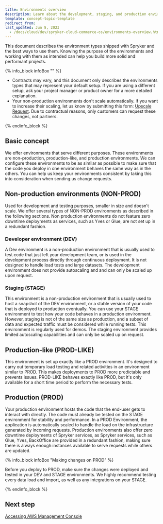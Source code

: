 ```yaml
---
title: Environments overview
description: Learn about the development, staging, and production environments of the Spryker Cloud Commerce OS
template: concept-topic-template
redirect_from:
last_updated: Jun 8, 2023
  - /docs/cloud/dev/spryker-cloud-commerce-os/environments-overview.html
---
```


This document describes the environment types shipped with Spryker and the best ways to use them. Knowing the purpose of the environments and working with them as intended can help you build more solid and performant projects.

{% info_block infoBox "" %}

* Contracts may vary, and this document only describes the environments types that may represent your default setup. If you are using a different setup, ask your project manager or product owner for a more detailed explanation.
* Your non-production environments don't scale automatically. If you want to increase their scaling, let us know by submitting this form: [Upscale Request](https://support.spryker.com/s/hosting-change-requests/environment-upscaling). Due to contractual reasons, only customers can request these changes, not partners.

{% endinfo_block %}

## Basic concept

We offer environments that serve different purposes. These environments are non-production, production-like, and production environments. We can configure these environments to be as similar as possible to make sure that the code you deploy in one environment behaves the same way as in the others. You can help us keep your environments consistent by taking this into consideration when sending us change requests.

## Non-production environments (NON-PROD)

Used for development and testing purposes, smaller in size and doesn't scale. We offer several types of NON-PROD environments as described in the following sections. Non production environments do not feature zero downtime deployments as services, such as Yves or Glue, are not set up in a redundant fashion.

### Developer environment (DEV)

A Dev environment is a non-production environment that is usually used to test code that just left your development team, or is used in the development process directly through continuous deployment. It is not designed to handle load tests and large datasets. The development environment does not provide autoscaling and and can only be scaled up upon request.

### Staging (STAGE)

This environment is a non-production environment that is usually used to host a snapshot of the DEV environment, or a stable version of your code that is deployed to production eventually. You can use your STAGE environment to test how your code behaves in a production environment. However, staging is not of the same size as production, and a subset of data and expected traffic must be considered while running tests. This environment is regularly used for demos. The staging environment provides limited autoscaling capabilities and can only be scaled up on request.

## Production-like (PROD-LIKE)

This environment is set up exactly like a PROD environment. It's designed to carry out temporary load testing and related activities in an environment similar to PROD. This makes deployments to PROD more predictable and prevents issues. PROD-LIKE behaves exactly like PROD, but it's only available for a short time period to perform the necessary tests.

## Production (PROD)

Your production environment hosts the code that the end-user gets to interact with directly. The code must already be tested on the STAGE environment for stability and performance. In a PROD Environment, the application is automatically scaled to handle the load on the infrastructure generated by incoming requests.
Production environments also offer zero downtime deployments of Spryker services, as Spryker services, such as Glue, Yves, BackOffice are provided in a redundant fashion, making sure there is always enough instances available to serve requests while others are updated.

{% info_block infoBox "Making changes on PROD" %}

Before you deploy to PROD, make sure the changes were deployed and tested in your DEV and STAGE environments. We highly recommend testing every data load and import, as well as any integrations on your STAGE.

{% endinfo_block %}

## Next step

[Accessing AWS Management Console](/docs/ca/dev/access/access-the-aws-management-console.html)
